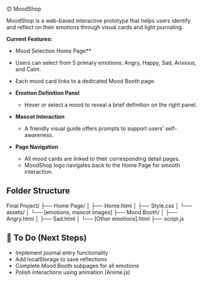  😊 MoodShop

MoodShop is a web-based interactive prototype that helps users identify and reflect on their emotions through visual cards and light journaling.

 **Current Features:**

  - Mood Selection Home Page**
  - Users can select from 5 primary emotions: Angry, Happy, Sad, Anxious, and Calm.
  - Each mood card links to a dedicated Mood Booth page.
  
- **Emotion Definition Panel**
  - Hover or select a mood to reveal a brief definition on the right panel.

- **Mascot Interaction**
  - A friendly visual guide offers prompts to support users’ self-awareness.

- **Page Navigation**
  - All mood cards are linked to their corresponding detail pages.
  - MoodShop logo navigates back to the Home Page for smooth interaction.

## Folder Structure
Final Project/
├── Home Page/
│   ├── Home.html
│   ├── Style.css
│   └── assets/
│       └── [emotions, mascot images]
├── Mood Booth/
│   ├── Angry.html
│   ├── Sad.html
│   └── [Other emotions].html
├── script.js


## 📌 To Do (Next Steps)

- Implement journal entry functionality
- Add localStorage to save reflections
- Complete Mood Booth subpages for all emotions
- Polish interactions using animation (Anime.js)
